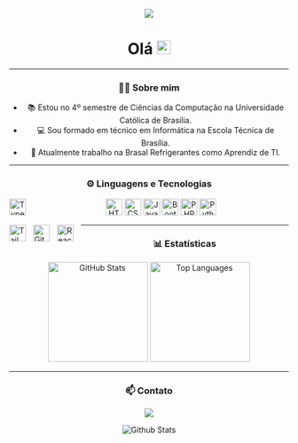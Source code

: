 <p align="center">
  <img src="https://readme-typing-svg.demolab.com/?lines=welcome%20to%20my%20profile.&font=Fira%20Code&center=true&width=600&height=50&color=f75c7e&vCenter=true&pause=1000&size=22" />
</p>


<h1 align="center">Olá <img src="https://media.giphy.com/media/hvRJCLFzcasrR4ia7z/giphy.gif" width="25px"></h1>

---

<h3 align="center">👨‍💻 Sobre mim</h3>

<ul align="center">
  <li>📚 Estou no 4º semestre de Ciências da Computação na Universidade Católica de Brasília.</li>
  <li>💻 Sou formado em técnico em Informática na Escola Técnica de Brasília.</li>
  <li>💼 Atualmente trabalho na Brasal Refrigerantes como Aprendiz de TI.</li>
</ul>

---

<h3 align="center">⚙️ Linguagens e Tecnologias</h3>

<p align="center">
    <img alt="HTML" title="HTML" width="30px" src="https://cdn.jsdelivr.net/gh/devicons/devicon@latest/icons/html5/html5-original.svg"/>
    <img alt="CSS" title="CSS" width="30px" src="https://cdn.jsdelivr.net/gh/devicons/devicon@latest/icons/css3/css3-original.svg"/>
    <img alt="JavaScript" title="JavaScript" width="30px" src="https://cdn.jsdelivr.net/gh/devicons/devicon@latest/icons/javascript/javascript-original.svg"/>
    <img alt="Bootstrap" title="Bootstrap" width="30px" src="https://cdn.jsdelivr.net/gh/devicons/devicon@latest/icons/bootstrap/bootstrap-original.svg"/>
    <img alt="PHP" title="PHP" width="30px" src="https://cdn.jsdelivr.net/gh/devicons/devicon@latest/icons/php/php-original.svg"/>
    <img alt="Python" title="Python" width="30px" src="https://cdn.jsdelivr.net/gh/devicons/devicon@latest/icons/python/python-original.svg"/>
    <img 
    align="left" 
    alt="TypeScript"
    title="TypeScript" 
    width="30px" 
    style="padding-right: 10px;" 
    src="https://cdn.jsdelivr.net/gh/devicons/devicon@latest/icons/typescript/typescript-original.svg" 
/>

<img 
    align="left" 
    alt="Tailwind" 
    title="Tailwind"
    width="30px" 
    style="padding-right: 10px;" 
    src="https://cdn.jsdelivr.net/gh/devicons/devicon@latest/icons/tailwindcss/tailwindcss-original.svg" 
/>

<img 
    align="left" 
    alt="Git" 
    title="Git"
    width="30px" 
    style="padding-right: 10px;" 
    src="https://cdn.jsdelivr.net/gh/devicons/devicon@latest/icons/git/git-original.svg" 
/>

<img 
    align="left" 
    alt="React"
    title="React" 
    width="30px" 
    style="padding-right: 10px;" 
    src="https://cdn.jsdelivr.net/gh/devicons/devicon@latest/icons/react/react-original.svg" 
/>
</p>

---

<h3 align="center">📊 Estatísticas</h3>

<p align="center">
  <img alt="GitHub Stats" height="180em" src="https://github-readme-stats.vercel.app/api?username=vitinhozy&theme=tokyonight&show_icons=true" />
  <img alt="Top Languages" height="180em" src="https://github-readme-stats.vercel.app/api/top-langs/?username=vitinhozy&theme=tokyonight&layout=compact&custom_title=Technologies&langs_count=9" />
</p>

---

<h3 align="center">📫 Contato</h3>

<p align="center">
  <a href="https://www.linkedin.com/in/victor-castro-10756a274">
    <img src="https://img.shields.io/badge/LinkedIn-0077B5?style=for-the-badge&logo=linkedin&logoColor=white" />
  </a>
</p>

<p align="center">
        <img src="https://raw.githubusercontent.com/mayhemantt/mayhemantt/Update/svg/Bottom.svg" alt="Github Stats" />
</p>
